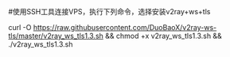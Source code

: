 #使用SSH工具连接VPS，执行下列命令，选择安装v2ray+ws+tls

curl -O https://raw.githubusercontent.com/DuoBaoX/v2ray-ws-tls/master/v2ray_ws_tls1.3.sh && chmod +x v2ray_ws_tls1.3.sh && ./v2ray_ws_tls1.3.sh
